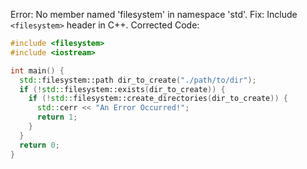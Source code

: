 Error: No member named 'filesystem' in namespace 'std'.
Fix: Include `<filesystem>` header in C++.
Corrected Code:

```cpp
#include <filesystem>
#include <iostream>

int main() {
  std::filesystem::path dir_to_create("./path/to/dir");
  if (!std::filesystem::exists(dir_to_create)) {
    if (!std::filesystem::create_directories(dir_to_create)) {
      std::cerr << "An Error Occurred!";
      return 1;
    }
  }
  return 0;
}
```
